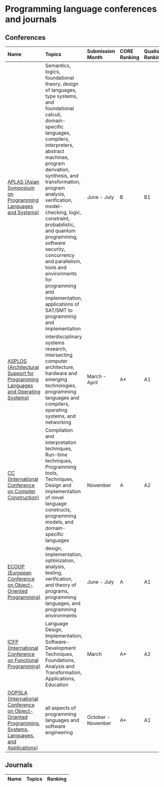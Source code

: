# Programming language conferences and journals


## Conferences

| Name | Topics | Submission Month | CORE Ranking | Qualis Ranking | ERA Ranking |
| :--- | :----- | :--------------- | :----------- | :------------- | :---------- |
| [APLAS (Asian Symposium on Programming Languages and Systems)](https://conf.researchr.org/series/aplas) | Semantics, logics, foundational theory, design of languages, type systems, and foundational calculi, domain-specific languages, compilers, interpreters, abstract machines, program derivation, synthesis, and transformation, program analysis, verification, model-checking, logic, constraint, probabilistic, and quantum programming, software security, concurrency and parallelism, tools and environments for programming and implementation, applications of SAT/SMT to programming and implementation | June - July | B | B1 | B |
| [ASPLOS (Architectural Support for Programming Languages and Operating Systems)](https://www.sigplan.org/Conferences/ASPLOS/) | interdisciplinary systems research, intersecting computer architecture, hardware and emerging technologies, programming languages and compilers, operating systems, and networking | March - April | A* | A1 | A |
| [CC (International Conference on Compiler Construction)](https://conf.researchr.org/series/CC) | Compilation and interpretation techniques, Run-time techniques, Programming tools, Techniques, Design and implementation of novel language constructs, programming models, and domain-specific languages | November | A | A2 | A |
| [ECOOP (European Conference on Object-Oriented Programming)](https://2021.ecoop.org/series/ecoop) | design, implementation, optimization, analysis, testing, verification, and theory of programs, programming languages, and programming environments | June - July | A | A1 | A |
| [ICFP (International Conference on Functional Programming)](https://www.icfpconference.org) | Language Design, Implementation, Software-Development Techniques, Foundations, Analysis and Transformation, Applications, Education | March | A* | A2 | A |
| [OOPSLA (International Conference on Object-Oriented Programming, Systems, Languages, and Applications)](https://2020.splashcon.org/series/splash) | all aspects of programming languages and software engineering | October - November | A* | A1 | A |


## Journals

| Name | Topics | Ranking |
| :--- | :----- | :------ |

